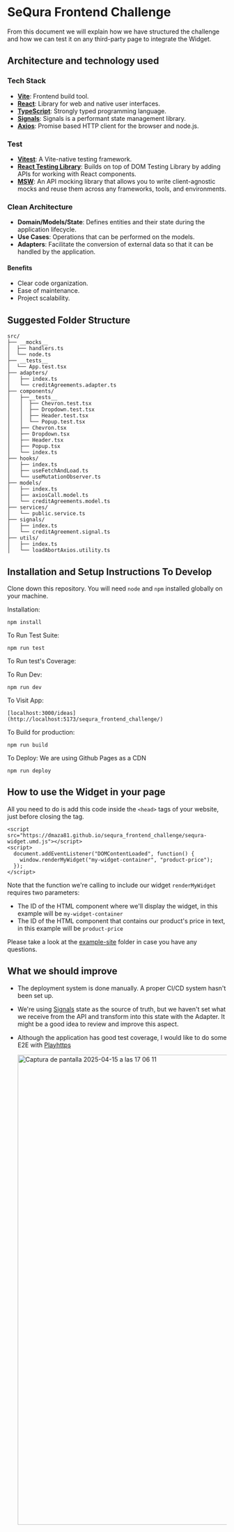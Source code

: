 # SeQura Frontend Challenge
From this document we will explain how we have structured the challenge and how we can test it on any third-party page to integrate the Widget.


## Architecture and technology used

### Tech Stack

- **[Vite](https://vite.dev/)**: Frontend build tool.
- **[React](https://es.react.dev/)**: Library for web and native user interfaces.
- **[TypeScript](https://www.typescriptlang.org/)**: Strongly typed programming language.
- **[Signals](https://github.com/preactjs/signals)**: Signals is a performant state management library.
- **[Axios](https://axios-http.com/docs/intro)**: Promise based HTTP client for the browser and node.js.

### Test
- **[Vitest](https://vitest.dev/)**: A Vite-native testing framework.
- **[React Testing Library](https://testing-library.com/docs/react-testing-library/intro/)**: Builds on top of DOM Testing Library by adding APIs for working with React components.
- **[MSW](https://mswjs.io/)**: An API mocking library that allows you to write client-agnostic mocks and reuse them across any frameworks, tools, and environments.


### Clean Architecture

- **Domain/Models/State**: Defines entities and their state during the application lifecycle.
- **Use Cases**: Operations that can be performed on the models.
- **Adapters**: Facilitate the conversion of external data so that it can be handled by the application.

#### Benefits

- Clear code organization.
- Ease of maintenance.
- Project scalability.

## Suggested Folder Structure

```
src/
├── __mocks__
│  ├── handlers.ts
│  └── node.ts
├── __tests__
│  └── App.test.tsx
├── adapters/
│   ├── index.ts
│   └── creditAgreements.adapter.ts
├── components/
│   ├──__tests__
│   │  ├── Chevron.test.tsx
│   │  ├── Dropdown.test.tsx
│   │  ├── Header.test.tsx
│   │  └── Popup.test.tsx
│   ├── Chevron.tsx
│   ├── Dropdown.tsx
│   ├── Header.tsx
│   ├── Popup.tsx
│   └── index.ts
├── hooks/
│   ├── index.ts
│   ├── useFetchAndLoad.ts
│   └── useMutationObserver.ts
├── models/
│   ├── index.ts
│   ├── axiosCall.model.ts
│   └── creditAgreements.model.ts
├── services/
│   └── public.service.ts
├── signals/
│   ├── index.ts
│   └── creditAgreement.signal.ts
├── utils/
│   ├── index.ts
│   └── loadAbortAxios.utility.ts
```


## Installation and Setup Instructions To Develop

Clone down this repository. You will need `node` and `npm` installed globally on your machine.  

Installation:

`npm install`  

To Run Test Suite:  

`npm run test`  

To Run test's Coverage:  

To Run Dev:

`npm run dev`  

To Visit App:

`[localhost:3000/ideas](http://localhost:5173/sequra_frontend_challenge/)`  

To Build for production:

`npm run build`  

To Deploy: We are using Github Pages as a CDN

`npm run deploy`  



## How to use the Widget in your page

All you need to do is add this code inside the `<head>` tags of your website, just before closing the tag.
```
<script src="https://dmaza81.github.io/sequra_frontend_challenge/sequra-widget.umd.js"></script>
<script>
  document.addEventListener("DOMContentLoaded", function() {
    window.renderMyWidget("my-widget-container", "product-price");
  });
</script>
```
Note that the function we're calling to include our widget `renderMyWidget` requires two parameters:

- The ID of the HTML component where we'll display the widget, in this example will be `my-widget-container`
- The ID of the HTML component that contains our product's price in text, in this example will be `product-price`

Please take a look at the [example-site](https://github.com/dmaza81/sequra_frontend_challenge/tree/main/example-site) folder in case you have any questions.

## What we should improve

- The deployment system is done manually. A proper CI/CD system hasn't been set up.
- We're using [Signals](https://github.com/preactjs/signals) state as the source of truth, but we haven't set what we receive from the API and transform into this state with the Adapter. It might be a good idea to review and improve this aspect.
- Although the application has good test coverage, I would like to do some E2E with [Playhttps](https://playwright.dev/)
  
  <img width="1076" alt="Captura de pantalla 2025-04-15 a las 17 06 11" src="https://github.com/user-attachments/assets/b5816358-9a1e-47cf-b18a-c46a46bc67de" />

  


